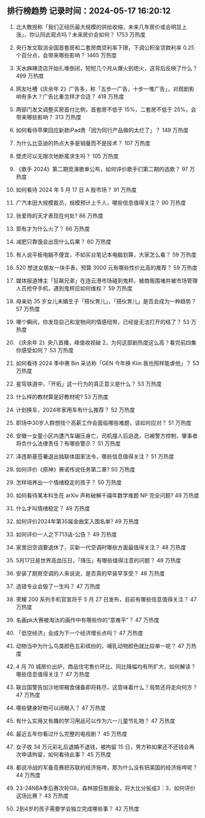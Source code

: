 
## 排行榜趋势 记录时间：2024-05-17 16:20:12
  
  1. 北大教授称「我们正经历最大规模的供给收缩，未来几年房价或会明显上涨」，你认同此观点吗？未来房价会如何？ 1753 万热度
    
  2. 央行发文取消全国首套房和二套房商贷利率下限，下调公积金贷款利率 0.25 个百分点，会带来哪些影响？ 1465 万热度
    
  3. 天水麻辣烫店开始扎堆倒闭，短短几个月从爆火到熄火，这背后反映了什么？ 499 万热度
    
  4. 网友吐槽《庆余年 2》广告多，称「五步一广告，十步一堆广告」，对观剧影响有多大？广告比重怎样才合适？ 418 万热度
    
  5. 两部门发文调整买房首付比例，首套房不低于 15%，二套房不低于 25%，会带来哪些影响？ 313 万热度
    
  6. 如何看待苹果回应新款iPad贵「因为同行产品做的太烂了」？ 149 万热度
    
  7. 为什么比亚迪的热点大多是销量而不是技术？ 107 万热度
    
  8. 壁虎可以无限次地断尾求生吗？ 105 万热度
    
  9. 《歌手 2024》第二期竞演歌单公布，如何评价歌手们第二期的选歌？ 97 万热度
    
  10. 如何看待 2024 年 5 月 17 日 A 股市场？ 91 万热度
    
  11. 广汽本田大规模裁员，规模预计上千人，哪些信息值得关注？ 90 万热度
    
  12. 张爱玲的天才表现在何处? 86 万热度
    
  13. 郭有才为什么火了？ 66 万热度
    
  14. 减肥只靠饿会出现什么后果？ 60 万热度
    
  15. 有人说平板电脑不便宜，不如买台笔记本电脑划算，大家怎么看？ 59 万热度
    
  16. 520 想送女朋友一块手表，预算 3000 元有哪些性价比高的推荐？ 59 万热度
    
  17. 媒体报道博主「狂飙兄弟」在连云港市场碰到鬼秤，被商贩围堵并被市场管理人员抢夺手机，遇到鬼秤应如何维权？ 59 万热度
    
  18. 母亲劝 35 岁女儿未婚生子「搭伙育儿」，「搭伙育儿」是否会成为一种趋势？ 57 万热度
    
  19. 哪个瞬间，你发现自己和宠物间的情感纽带，已经是无法打开的结了？ 53 万热度
    
  20. 《庆余年 2》央八首播，峰值收视破 2，为何这部剧热度这么高？看完前四集你感受如何？ 53 万热度
    
  21. 如何看待 2024 季中赛 Bin 采访称「GEN 今年换 Kiin 我也照样能虐他」？ 53 万热度
    
  22. 星穹铁道中，「开拓」这一行为的真正意义是什么？ 53 万热度
    
  23. 什么样的教材算是好教材呢? 53 万热度
    
  24. 计划换车，2024年家用车有什么推荐？ 52 万热度
    
  25. 职场中30岁人群想找个高薪工作会面临哪些难题，该如何应对？ 51 万热度
    
  26. 安徽一女童小区内遭汽车碾压身亡，司机撞人后逃逸，已被警方控制，肇事者将负什么法律责任？有哪些警示？ 51 万热度
    
  27. 泽连斯基签署退出独联体国家法令，哪些信息值得关注？ 51 万热度
    
  28. 如何评价《原神》赛诺传说任务第二章? 50 万热度
    
  29. 怎样培养出一个情绪稳定的孩子？ 50 万热度
    
  30. 如何看待某本科生在 arXiv 声称破解千禧年数学难题 NP 完全问题? 49 万热度
    
  31. 什么才叫情绪稳定？ 49 万热度
    
  32. 如何评价2024年第35届金曲奖入围名单? 49 万热度
    
  33. 如何评价一人之下713话-公告？ 49 万热度
    
  34. 家里旧空调要退休了，买新一代空调时哪些方面最值得关注？ 48 万热度
    
  35. 5月17日是世界高血压日，「降压」有哪些值得注意的问题？ 48 万热度
    
  36. 安装了厨房空调的人来说说，是否真的早装早享受？ 48 万热度
    
  37. 选错专业会毁了一生吗？ 47 万热度
    
  38. 荣耀 200 系列手机官宣将于 5 月 27 日发布，目前有哪些信息值得关注？ 47 万热度
    
  39. 名画pk大赛被淘汰的画作中有哪些你的“意难平”？ 47 万热度
    
  40. 「低空经济」会成为下一个经济增长点吗？ 47 万热度
    
  41. 动物当中为什么鸟类颜色五彩缤纷的，哺乳动物颜色就比较单一呢？ 47 万热度
    
  42. 4 月 70 城房价出炉，商品住宅售价环比、同比降幅均有所扩大，如何解读？哪些信息值得关注？ 47 万热度
    
  43. 联合国警告加沙地带粮食储备即将耗尽，这意味着什么？局势还将走向何方？ 47 万热度
    
  44. 哪些健身好物可以闭眼入？ 47 万热度
    
  45. 有什么实用又有趣的学习用品可以作为六一儿童节礼物？ 47 万热度
    
  46. 最近五年你看过什么完整的电视剧？ 45 万热度
    
  47. 女子收 34 万元彩礼后退婚不退钱，被拘留 15 日，男方称如果还不还钱会再次申请拘留，如何看待此事？ 45 万热度
    
  48. 都说冷战的军备竞赛把苏联的经济拖垮，那为什么没有把美国的经济拖垮呢？ 44 万热度
    
  49. 23-24NBA季后赛次轮G6，森林狼狂胜掘金，将大比分扳成3：3，如何评价这场比赛？ 43 万热度
    
  50. 2到4岁的孩子需要学会独立完成哪些事？ 42 万热度
    